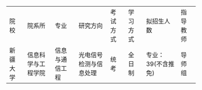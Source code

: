| | | | | | | | |
|-|-|-|-|-|-|-|-|
|院校|院系所|专业|研究方向|考试方式|学习方式|拟招生人数|指导教师|
|新疆大学|信息科学与工程学院|信息与通信工程|光电信号检测与信息处理|统考|全日制|专业：39(不含推免)|导师组|
